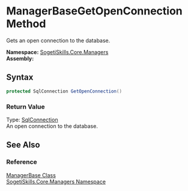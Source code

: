 ManagerBaseGetOpenConnection Method
===================================
Gets an open connection to the database.

**Namespace:** [SogetiSkills.Core.Managers][1]  
**Assembly:**

Syntax
------

```csharp
protected SqlConnection GetOpenConnection()
```

### Return Value
Type: [SqlConnection][2]  
An open connection to the database.

See Also
--------

### Reference
[ManagerBase Class][3]  
[SogetiSkills.Core.Managers Namespace][1]  

[1]: ../README.md
[2]: http://msdn.microsoft.com/en-us/library/sd2728ad
[3]: README.md